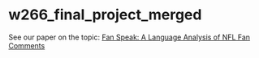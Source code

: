# w266_final_project_merged
See our paper on the topic: [Fan Speak: A Language Analysis of NFL Fan Comments](https://github.com/chadharness-mids/w266_final_project_merged/blob/master/Fan_Speak_Language%20Analysis_Paper.pdf)
